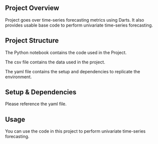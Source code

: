 ## Project Overview
Project goes over time-series forecasting metrics using Darts. It also provides usable base code to perform univariate time-series forecasting.

##  Project Structure
The Python notebook contains the code used in the Project.

The csv file contains the data used in the project.

The yaml file contains the setup and dependencies to replicate the environment.

## Setup & Dependencies
Please reference the yaml file.

## Usage
You can use the code in this project to perform univariate time-series forecasting.
